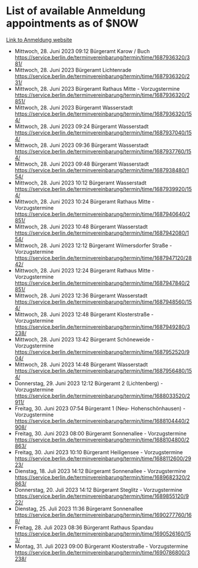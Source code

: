 # List of available Anmeldung appointments as of $NOW
[Link to Anmeldung website](https://service.berlin.de/terminvereinbarung/termin/tag.php?termin=1&anliegen[]=120686&dienstleisterlist=122210,122217,327316,122219,327312,122227,327314,122231,327346,122243,327348,122254,122252,329742,122260,329745,122262,329748,122271,327278,122273,327274,122277,327276,330436,122280,327294,122282,327290,122284,327292,122291,327270,122285,327266,122286,327264,122296,327268,150230,329760,122297,327286,122294,327284,122312,329763,122314,329775,122304,327330,122311,327334,122309,327332,317869,122281,327352,122279,329772,122283,122276,327324,122274,327326,122267,329766,122246,327318,122251,327320,122257,327322,122208,327298,122226,327300&herkunft=http%3A%2F%2Fservice.berlin.de%2Fdienstleistung%2F120686%2F)
- Mittwoch, 28. Juni 2023 09:12 Bürgeramt Karow / Buch https://service.berlin.de/terminvereinbarung/termin/time/1687936320/381/
- Mittwoch, 28. Juni 2023  Bürgeramt Lichtenrade https://service.berlin.de/terminvereinbarung/termin/time/1687936320/231/
- Mittwoch, 28. Juni 2023  Bürgeramt Rathaus Mitte - Vorzugstermine https://service.berlin.de/terminvereinbarung/termin/time/1687936320/2851/
- Mittwoch, 28. Juni 2023  Bürgeramt Wasserstadt https://service.berlin.de/terminvereinbarung/termin/time/1687936320/154/
- Mittwoch, 28. Juni 2023 09:24 Bürgeramt Wasserstadt https://service.berlin.de/terminvereinbarung/termin/time/1687937040/154/
- Mittwoch, 28. Juni 2023 09:36 Bürgeramt Wasserstadt https://service.berlin.de/terminvereinbarung/termin/time/1687937760/154/
- Mittwoch, 28. Juni 2023 09:48 Bürgeramt Wasserstadt https://service.berlin.de/terminvereinbarung/termin/time/1687938480/154/
- Mittwoch, 28. Juni 2023 10:12 Bürgeramt Wasserstadt https://service.berlin.de/terminvereinbarung/termin/time/1687939920/154/
- Mittwoch, 28. Juni 2023 10:24 Bürgeramt Rathaus Mitte - Vorzugstermine https://service.berlin.de/terminvereinbarung/termin/time/1687940640/2851/
- Mittwoch, 28. Juni 2023 10:48 Bürgeramt Wasserstadt https://service.berlin.de/terminvereinbarung/termin/time/1687942080/154/
- Mittwoch, 28. Juni 2023 12:12 Bürgeramt Wilmersdorfer Straße - Vorzugstermine https://service.berlin.de/terminvereinbarung/termin/time/1687947120/2842/
- Mittwoch, 28. Juni 2023 12:24 Bürgeramt Rathaus Mitte - Vorzugstermine https://service.berlin.de/terminvereinbarung/termin/time/1687947840/2851/
- Mittwoch, 28. Juni 2023 12:36 Bürgeramt Wasserstadt https://service.berlin.de/terminvereinbarung/termin/time/1687948560/154/
- Mittwoch, 28. Juni 2023 12:48 Bürgeramt Klosterstraße - Vorzugstermine https://service.berlin.de/terminvereinbarung/termin/time/1687949280/3238/
- Mittwoch, 28. Juni 2023 13:42 Bürgeramt Schöneweide - Vorzugstermine https://service.berlin.de/terminvereinbarung/termin/time/1687952520/904/
- Mittwoch, 28. Juni 2023 14:48 Bürgeramt Wasserstadt https://service.berlin.de/terminvereinbarung/termin/time/1687956480/154/
- Donnerstag, 29. Juni 2023 12:12 Bürgeramt 2 (Lichtenberg) - Vorzugstermine https://service.berlin.de/terminvereinbarung/termin/time/1688033520/2911/
- Freitag, 30. Juni 2023 07:54 Bürgeramt 1 (Neu- Hohenschönhausen) - Vorzugstermine https://service.berlin.de/terminvereinbarung/termin/time/1688104440/2908/
- Freitag, 30. Juni 2023 08:00 Bürgeramt Sonnenallee - Vorzugstermine https://service.berlin.de/terminvereinbarung/termin/time/1688104800/2863/
- Freitag, 30. Juni 2023 10:10 Bürgeramt Heiligensee - Vorzugstermine https://service.berlin.de/terminvereinbarung/termin/time/1688112600/2923/
- Dienstag, 18. Juli 2023 14:12 Bürgeramt Sonnenallee - Vorzugstermine https://service.berlin.de/terminvereinbarung/termin/time/1689682320/2863/
- Donnerstag, 20. Juli 2023 14:12 Bürgeramt Steglitz - Vorzugstermine https://service.berlin.de/terminvereinbarung/termin/time/1689855120/922/
- Dienstag, 25. Juli 2023 11:36 Bürgeramt Sonnenallee https://service.berlin.de/terminvereinbarung/termin/time/1690277760/168/
- Freitag, 28. Juli 2023 08:36 Bürgeramt Rathaus Spandau https://service.berlin.de/terminvereinbarung/termin/time/1690526160/153/
- Montag, 31. Juli 2023 09:00 Bürgeramt Klosterstraße - Vorzugstermine https://service.berlin.de/terminvereinbarung/termin/time/1690786800/3238/
